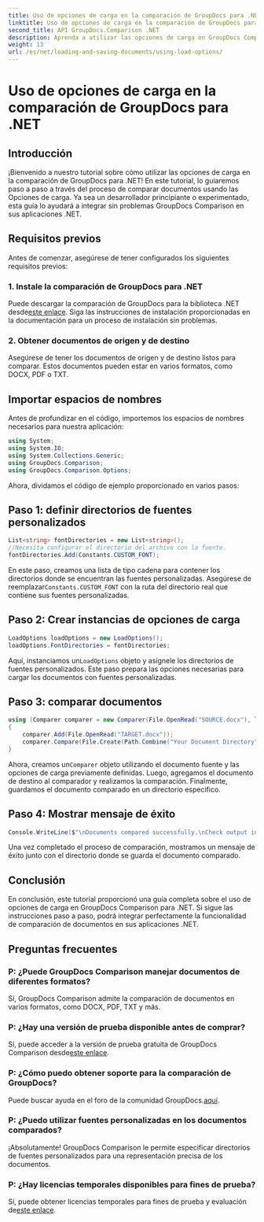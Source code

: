 ```yaml
---
title: Uso de opciones de carga en la comparación de GroupDocs para .NET
linktitle: Uso de opciones de carga en la comparación de GroupDocs para .NET
second_title: API GroupDocs.Comparison .NET
description: Aprenda a utilizar las opciones de carga en GroupDocs Comparison para .NET para comparar documentos con fuentes personalizadas sin problemas.
weight: 13
url: /es/net/loading-and-saving-documents/using-load-options/
---
```


# Uso de opciones de carga en la comparación de GroupDocs para .NET

## Introducción
¡Bienvenido a nuestro tutorial sobre cómo utilizar las opciones de carga en la comparación de GroupDocs para .NET! En este tutorial, lo guiaremos paso a paso a través del proceso de comparar documentos usando las Opciones de carga. Ya sea un desarrollador principiante o experimentado, esta guía lo ayudará a integrar sin problemas GroupDocs Comparison en sus aplicaciones .NET.
## Requisitos previos
Antes de comenzar, asegúrese de tener configurados los siguientes requisitos previos:
### 1. Instale la comparación de GroupDocs para .NET
 Puede descargar la comparación de GroupDocs para la biblioteca .NET desde[este enlace](https://releases.groupdocs.com/comparison/net/). Siga las instrucciones de instalación proporcionadas en la documentación para un proceso de instalación sin problemas.
### 2. Obtener documentos de origen y de destino
Asegúrese de tener los documentos de origen y de destino listos para comparar. Estos documentos pueden estar en varios formatos, como DOCX, PDF o TXT.
## Importar espacios de nombres
Antes de profundizar en el código, importemos los espacios de nombres necesarios para nuestra aplicación:
```csharp
using System;
using System.IO;
using System.Collections.Generic;
using GroupDocs.Comparison;
using GroupDocs.Comparison.Options;
```
Ahora, dividamos el código de ejemplo proporcionado en varios pasos:
## Paso 1: definir directorios de fuentes personalizados
```csharp
List<string> fontDirectories = new List<string>();
//Necesita configurar el directorio del archivo con la fuente.
fontDirectories.Add(Constants.CUSTOM_FONT);
```
 En este paso, creamos una lista de tipo cadena para contener los directorios donde se encuentran las fuentes personalizadas. Asegúrese de reemplazar`Constants.CUSTOM_FONT` con la ruta del directorio real que contiene sus fuentes personalizadas.
## Paso 2: Crear instancias de opciones de carga
```csharp
LoadOptions loadOptions = new LoadOptions();
loadOptions.FontDirectories = fontDirectories;
```
 Aquí, instanciamos un`LoadOptions` objeto y asígnele los directorios de fuentes personalizados. Este paso prepara las opciones necesarias para cargar los documentos con fuentes personalizadas.
## Paso 3: comparar documentos
```csharp
using (Comparer comparer = new Comparer(File.OpenRead("SOURCE.docx"), loadOptions))
{
    comparer.Add(File.OpenRead("TARGET.docx"));
    comparer.Compare(File.Create(Path.Combine("Your Document Directory", "RESULT.docx")));
}
```
 Ahora, creamos un`Comparer` objeto utilizando el documento fuente y las opciones de carga previamente definidas. Luego, agregamos el documento de destino al comparador y realizamos la comparación. Finalmente, guardamos el documento comparado en un directorio específico.
## Paso 4: Mostrar mensaje de éxito
```csharp
Console.WriteLine($"\nDocuments compared successfully.\nCheck output in {Directory.GetCurrentDirectory()}.");
```
Una vez completado el proceso de comparación, mostramos un mensaje de éxito junto con el directorio donde se guarda el documento comparado.
## Conclusión
En conclusión, este tutorial proporcionó una guía completa sobre el uso de opciones de carga en GroupDocs Comparison para .NET. Si sigue las instrucciones paso a paso, podrá integrar perfectamente la funcionalidad de comparación de documentos en sus aplicaciones .NET.
## Preguntas frecuentes
### P: ¿Puede GroupDocs Comparison manejar documentos de diferentes formatos?
Sí, GroupDocs Comparison admite la comparación de documentos en varios formatos, como DOCX, PDF, TXT y más.
### P: ¿Hay una versión de prueba disponible antes de comprar?
 Sí, puede acceder a la versión de prueba gratuita de GroupDocs Comparison desde[este enlace](https://releases.groupdocs.com/).
### P: ¿Cómo puedo obtener soporte para la comparación de GroupDocs?
 Puede buscar ayuda en el foro de la comunidad GroupDocs.[aquí](https://forum.groupdocs.com/c/comparison/12).
### P: ¿Puedo utilizar fuentes personalizadas en los documentos comparados?
¡Absolutamente! GroupDocs Comparison le permite especificar directorios de fuentes personalizados para una representación precisa de los documentos.
### P: ¿Hay licencias temporales disponibles para fines de prueba?
Sí, puede obtener licencias temporales para fines de prueba y evaluación de[este enlace](https://purchase.groupdocs.com/temporary-license/).